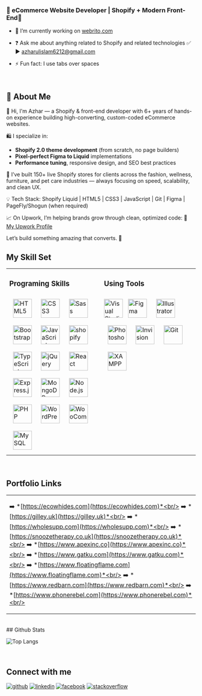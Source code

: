 
  

### <div align="start">🚀 eCommerce Website Developer | Shopify + Modern Front-End🚀</div>  
  

- 🔭 I’m currently working on [webrito,com](https://webrito.com)  
- ❓ Ask me about anything related to Shopify and related technologies  ✅  ► azharulislam6212@gmail.com
- ⚡ Fun fact: I use tabs over spaces  

  </div>

<br/>  


## 🚀 About Me
<div align="start">  
👋 Hi, I'm Azhar — a Shopify & front-end developer with 6+ years of hands-on experience building high-converting, custom-coded eCommerce websites.

🛍 I specialize in:
- **Shopify 2.0 theme development** (from scratch, no page builders)
- **Pixel-perfect Figma to Liquid** implementations
- **Performance tuning**, responsive design, and SEO best practices

💼 I’ve built 150+ live Shopify stores for clients across the fashion, wellness, furniture, and pet care industries — always focusing on speed, scalability, and clean UX.

💡 Tech Stack:
Shopify Liquid | HTML5 | CSS3 | JavaScript | Git | Figma | PageFly/Shogun (when required)

📈 On Upwork, I’m helping brands grow through clean, optimized code:
🔗 [My Upwork Profile](https://www.upwork.com/freelancers/~01f11ed4be6556a8ab?mp_source=share)

Let’s build something amazing that converts. 🚀

</div>

## My Skill Set  
<table><tr><td valign="top" width="50%">



### Programing Skills  
<div align="start">
<a href="https://en.wikipedia.org/wiki/HTML5" target="_blank"><img style="margin: 10px" src="https://profilinator.rishav.dev/skills-assets/html5-original-wordmark.svg" alt="HTML5"  width="50" height="50" /></a>  
<a href="https://www.w3schools.com/css/" target="_blank"><img style="margin: 10px" src="https://profilinator.rishav.dev/skills-assets/css3-original-wordmark.svg" alt="CSS3" width="50" height="50" /></a>  
<a href="https://sass-lang.com/" target="_blank"><img style="margin: 10px" src="https://profilinator.rishav.dev/skills-assets/sass-original.svg" alt="Sass"  width="50" height="50" /></a>  
<a href="https://getbootstrap.com/docs/3.4/javascript/" target="_blank"><img style="margin: 10px" src="https://profilinator.rishav.dev/skills-assets/bootstrap-plain.svg" alt="Bootstrap"  width="50" height="50" /></a>  
<a href="https://www.javascript.com/" target="_blank"><img style="margin: 10px" src="https://profilinator.rishav.dev/skills-assets/javascript-original.svg" alt="JavaScript"  width="50" height="50" /></a>  
<a href="https://www.javascript.com/" target="_blank"><img style="margin: 10px" src="https://github.com/user-attachments/assets/82982462-5d73-47fd-b606-006515f9e87f" alt="shopify"  width="50" height="50" /></a>  
<a href="https://www.typescriptlang.org/" target="_blank"><img style="margin: 10px" src="https://profilinator.rishav.dev/skills-assets/typescript-original.svg" alt="TypeScript"  width="50" height="50" /></a>  
<a href="https://jquery.com/" target="_blank"><img style="margin: 10px" src="https://profilinator.rishav.dev/skills-assets/jquery.png" alt="jQuery"  width="50" height="50" /></a>  
<a href="https://reactjs.org/" target="_blank"><img style="margin: 10px" src="https://profilinator.rishav.dev/skills-assets/react-original-wordmark.svg" alt="React"  width="50" height="50" /></a> 
<a href="https://expressjs.com/" target="_blank"><img style="margin: 10px" src="https://profilinator.rishav.dev/skills-assets/express-original-wordmark.svg" alt="Express.js"  width="50" height="50" /></a>  
<a href="https://www.mongodb.com/" target="_blank"><img style="margin: 10px" src="https://profilinator.rishav.dev/skills-assets/mongodb-original-wordmark.svg" alt="MongoDB"  width="50" height="50" /></a>  
<a href="https://nodejs.org/" target="_blank"><img style="margin: 10px" src="https://profilinator.rishav.dev/skills-assets/nodejs-original-wordmark.svg" alt="Node.js"  width="50" height="50" /></a>  
<a href="https://www.php.net/" target="_blank"><img style="margin: 10px" src="https://profilinator.rishav.dev/skills-assets/php-original.svg" alt="PHP"  width="50" height="50" /></a>  
<a href="https://wordpress.com/" target="_blank"><img style="margin: 10px" src="https://profilinator.rishav.dev/skills-assets/wordpress.png" alt="WordPress"  width="50" height="50" /></a>  
<a href="https://woocommerce.com/" target="_blank"><img style="margin: 10px" src="https://profilinator.rishav.dev/skills-assets/woocommerce.png" alt="WooCommerce"  width="50" height="50" /></a>  
<a href="https://www.mysql.com/" target="_blank"><img style="margin: 10px" src="https://profilinator.rishav.dev/skills-assets/mysql-original-wordmark.svg" alt="MySQL"  width="50" height="50" /></a>  


</div>

</td><td valign="top" width="50%">



### Using Tools  
<div align="start">  
    <a href="https://code.visualstudio.com" target="_blank"><img src="https://github.com/user-attachments/assets/984b49c7-0783-42dc-8f2f-c37cce455f17" alt="Visual Studio Code" width="50" height="50"/></a>
    <a href="https://www.figma.com/" target="_blank"><img style="margin: 10px" src="https://profilinator.rishav.dev/skills-assets/figma-icon.svg" alt="Figma"  width="50" height="50" /></a>
    <a href="https://www.adobe.com/in/products/illustrator.html" target="_blank"><img style="margin: 10px" src="https://profilinator.rishav.dev/skills-assets/adobe_illustrator-icon.svg" alt="Illustrator"  width="50" height="50" /></a>
    <a href="https://www.adobe.com/in/products/photoshop.html" target="_blank"><img style="margin: 10px" src="https://profilinator.rishav.dev/skills-assets/photoshop-plain.svg" alt="Photoshop"  width="50" height="50" /></a>  
    <a href="https://www.invisionapp.com" target="_blank"><img style="margin: 10px" src="https://profilinator.rishav.dev/skills-assets/invision.svg" alt="Invision"  width="50" height="50" /></a>  
    <a href="https://github.com/" target="_blank"><img style="margin: 10px" src="https://profilinator.rishav.dev/skills-assets/git-scm-icon.svg" alt="Git"  width="50" height="50" /></a>  
    <a href="https://www.apachefriends.org" target="_blank"><img style="margin: 10px" src="https://profilinator.rishav.dev/skills-assets/xampp.png" alt="XAMPP"  width="50" height="50" /></a> 

</div>

</td></tr></table>  

<br/>  

## Portfolio Links

<table width="100%"><tr><td valign="top" width="100%">
  <div align="start">  

:arrow_right: *[https://ecowhides.com](https://ecowhides.com)*<br/>
:arrow_right: *[https://gilley.uk](https://gilley.uk)*<br/>
:arrow_right: *[https://wholesupp.com](https://wholesupp.com)*<br/>
:arrow_right: *[https://snoozetherapy.co.uk](https://snoozetherapy.co.uk)*<br/>
:arrow_right: *[https://www.apexinc.co](https://www.apexinc.co)*<br/>
:arrow_right: *[https://www.gatku.com](https://www.gatku.com)*<br/>
:arrow_right: *[https://www.floatingflame.com](https://www.floatingflame.com)*<br/>
:arrow_right: *[https://www.redbarn.com](https://www.redbarn.com)*<br/>
:arrow_right: *[https://www.phonerebel.com](https://www.phonerebel.com)*<br/>

</div>
</td></tr></table>  



<br/>  
## Github Stats  

![Top Langs](https://github-readme-stats.vercel.app/api/top-langs/?username=azharulislam6212&layout=compact)


<br/>  


## Connect with me  
<div align="start">
<a href="https://github.com/azharulislam6212" target="_blank"><img src=https://img.shields.io/badge/github-%2324292e.svg?&style=for-the-badge&logo=github&logoColor=white alt=github style="margin-bottom: 5px;" /></a>
<a href="https://linkedin.com/in/azharulislamnipu/" target="_blank"><img src=https://img.shields.io/badge/linkedin-%231E77B5.svg?&style=for-the-badge&logo=linkedin&logoColor=white alt=linkedin style="margin-bottom: 5px;" /></a>
<a href="https://www.facebook.com/https://web.facebook.com/azharulislam.nipu" target="_blank"><img src=https://img.shields.io/badge/facebook-%232E87FB.svg?&style=for-the-badge&logo=facebook&logoColor=white alt=facebook style="margin-bottom: 5px;" /></a>
<a href="https://stackoverflow.com/users/https://stackoverflow.com/users/4989918/azharul-islam" target="_blank">
<img src=https://img.shields.io/badge/stackoverflow-%23F28032.svg?&style=for-the-badge&logo=stackoverflow&logoColor=white alt=stackoverflow style="margin-bottom: 5px;" />
</a>  
</div>  
  

<br/>  


